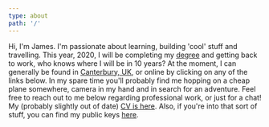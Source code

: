 ```yaml
---
type: about
path: '/'
---
```


Hi, I'm James.
I'm passionate about learning, building 'cool' stuff and travelling.
This year, 2020, I will be completing my [degree](https://www.kent.ac.uk) and getting back to work, who knows where I will be in 10 years?
At the moment, I can generally be found in [Canterbury, UK](https://en.wikipedia.org/wiki/Canterbury), or online by clicking on any of the links below.
In my spare time you'll probably find me hopping on a cheap plane somewhere, camera in my hand and in search for an adventure.
Feel free to reach out to me below regarding professional work, or just for a chat!
My (probably slightly out of date) [CV is here](cv/resume.pdf).
Also, if you're into that sort of stuff, you can find my public keys [here](https://keybase.pub/jamesjarvis/keys/).
